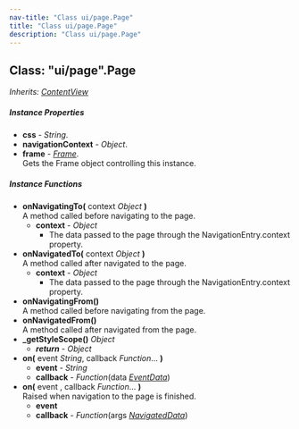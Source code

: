 ```yaml
---
nav-title: "Class ui/page.Page"
title: "Class ui/page.Page"
description: "Class ui/page.Page"
---
```

## Class: "ui/page".Page  
_Inherits:_ [_ContentView_](../../ui/content-view/ContentView.md)

##### Instance Properties
 - **css** - _String_.
 - **navigationContext** - _Object_.
 - **frame** - [_Frame_](../../ui/frame/Frame.md).    
  Gets the Frame object controlling this instance.

##### Instance Functions
 - **onNavigatingTo(** context _Object_ **)**  
     A method called before navigating to the page.
   - **context** - _Object_  
     - The data passed to the page through the NavigationEntry.context property.
 - **onNavigatedTo(** context _Object_ **)**  
     A method called after navigated to the page.
   - **context** - _Object_  
     - The data passed to the page through the NavigationEntry.context property.
 - **onNavigatingFrom()**  
     A method called before navigating from the page.
 - **onNavigatedFrom()**  
     A method called after navigated from the page.
 - **_getStyleScope()** _Object_
   - _**return**_ - _Object_
 - **on(** event _String_, callback _Function_... **)**
   - **event** - _String_
   - **callback** - _Function_(data [_EventData_](../../data/observable/EventData.md))
 - **on(** event , callback _Function_... **)**  
     Raised when navigation to the page is finished.
   - **event**
   - **callback** - _Function_(args [_NavigatedData_](../../ui/page/NavigatedData.md))
